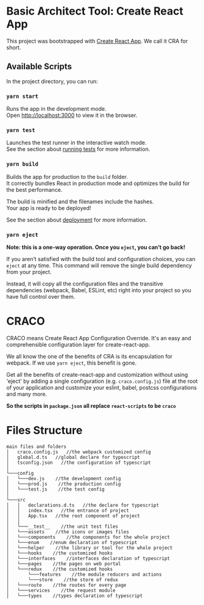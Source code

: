 # Basic Architect Tool: Create React App

This project was bootstrapped with [Create React App](https://github.com/facebook/create-react-app). We call it CRA for short.

## Available Scripts

In the project directory, you can run:

### `yarn start`

Runs the app in the development mode.\
Open [http://localhost:3000](http://localhost:3000) to view it in the browser.

### `yarn test`

Launches the test runner in the interactive watch mode.\
See the section about [running tests](https://facebook.github.io/create-react-app/docs/running-tests) for more information.

### `yarn build`

Builds the app for production to the `build` folder.\
It correctly bundles React in production mode and optimizes the build for the best performance.

The build is minified and the filenames include the hashes.\
Your app is ready to be deployed!

See the section about [deployment](https://facebook.github.io/create-react-app/docs/deployment) for more information.

### `yarn eject`

**Note: this is a one-way operation. Once you `eject`, you can’t go back!**

If you aren’t satisfied with the build tool and configuration choices, you can `eject` at any time. This command will remove the single build dependency from your project.

Instead, it will copy all the configuration files and the transitive dependencies (webpack, Babel, ESLint, etc) right into your project so you have full control over them.
# CRACO

CRACO means Create React App Configuration Override. It's an easy and comprehensible configuration layer for create-react-app.

We all know the one of the benefits of CRA is its encapsulation for webpack. If we use `yarn eject`, this benefit is gone.

Get all the benefits of create-react-app and customization without using 'eject' by adding a single configuration (e.g. `craco.config.js`) file at the root of your application and customize your eslint, babel, postcss configurations and many more.

**So the scripts in `package.json` all replace `react-scripts` to be `craco`**

# Files  Structure

```
main files and folders
│   craco.config.js   //the webpack customized config
│   global.d.ts   //global declare for typescript
│   tsconfig.json   //the configuration of typescript
│
└───config
│   └───dev.js    //the development config
│   └───prod.js    //the production config
│   └───test.js    //the test config
│
└───src
│   │   declarations.d.ts   //the declare for typescript
│   │   index.tsx   //the entrance of project
│   │   App.tsx   //the root component of project
│   │
│   └───__test__    //the unit test files
│   └───assets    //the icons or images files
│   └───components    //the components for the whole project
│   └───enum    //enum declaration of typescript
│   └───helper    //the library or tool for the whole project
│   └───hooks    //the customized hooks
│   └───interfaces    //interfaces declaration of typescript
│   └───pages    //the pages on web portal
│   └───redux    //the customized hooks
│       └───features    //the module reducers and actions
│       └───store    //the store of redux
│   └───route    //the routes for every page
│   └───services    //the request module
│   └───types    //types declaration of typescript
```
